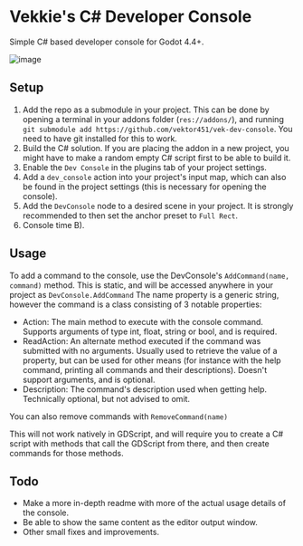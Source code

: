 # Vekkie's C# Developer Console
Simple C# based developer console for Godot 4.4+.

![image](https://github.com/user-attachments/assets/9ad28997-5251-4451-8f33-2446188540ae)

## Setup
1. Add the repo as a submodule in your project. This can be done by opening a terminal in your addons folder (`res://addons/`), and running `git submodule add https://github.com/vektor451/vek-dev-console`. You need to have git installed for this to work.
2. Build the C# solution. If you are placing the addon in a new project, you might have to make a random empty C# script first to be able to build it. 
3. Enable the `Dev Console` in the plugins tab of your project settings.
4. Add a `dev_console` action into your project's input map, which can also be found in the project settings (this is necessary for opening the console).
5. Add the `DevConsole` node to a desired scene in your project. It is strongly recommended to then set the anchor preset to `Full Rect`.
6. Console time B).
   
## Usage
To add a command to the console, use the DevConsole's `AddCommand(name, command)` method. This is static, and will be accessed anywhere in your project as `DevConsole.AddCommand` The name property is a generic string, however the command is a class consisting of 3 notable properties:

- Action: The main method to execute with the console command. Supports arguments of type int, float, string or bool, and is required. 
- ReadAction: An alternate method executed if the command was submitted with no arguments. Usually used to retrieve the value of a property, but can be used for other means (for instance with the help command, printing all commands and their descriptions). Doesn't support arguments, and is optional.
- Description: The command's description used when getting help. Technically optional, but not advised to omit. 

You can also remove commands with `RemoveCommand(name)`

This will not work natively in GDScript, and will require you to create a C# script with methods that call the GDScript from there, and then create commands for those methods.

## Todo
- Make a more in-depth readme with more of the actual usage details of the console.
- Be able to show the same content as the editor output window. 
- Other small fixes and improvements.
